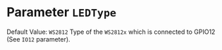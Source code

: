 # Parameter `LEDType`
Default Value: `WS2812`
Type of the `WS2812x` which is connected to GPIO12 (See `IO12` parameter).
